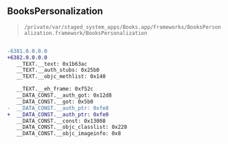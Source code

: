 ## BooksPersonalization

> `/private/var/staged_system_apps/Books.app/Frameworks/BooksPersonalization.framework/BooksPersonalization`

```diff

-6381.0.0.0.0
+6382.0.0.0.0
   __TEXT.__text: 0x1b63ac
   __TEXT.__auth_stubs: 0x25b0
   __TEXT.__objc_methlist: 0x140

   __TEXT.__eh_frame: 0xf52c
   __DATA_CONST.__auth_got: 0x12d8
   __DATA_CONST.__got: 0x5b0
-  __DATA_CONST.__auth_ptr: 0xfe8
+  __DATA_CONST.__auth_ptr: 0xfe0
   __DATA_CONST.__const: 0x13008
   __DATA_CONST.__objc_classlist: 0x228
   __DATA_CONST.__objc_imageinfo: 0x8

```
